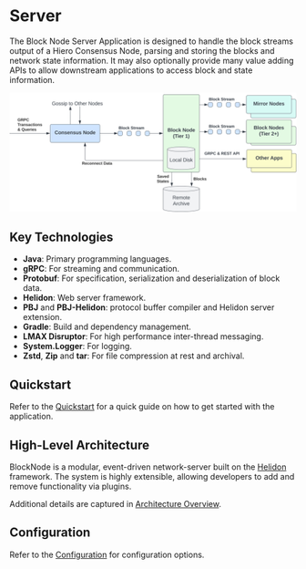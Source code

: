 # Server

The Block Node Server Application is designed to handle the block streams output of a Hiero Consensus Node, parsing and
storing the blocks and network state information. It may also optionally provide many value adding APIs to allow
downstream applications to access block and state information.

![block-node-network-architecture](./../assets/block-node-network-architecture.svg)

## Key Technologies

- **Java**: Primary programming languages.
- **gRPC**: For streaming and communication.
- **Protobuf**: For specification, serialization and deserialization of block data.
- **Helidon**: Web server framework.
- **PBJ** and **PBJ-Helidon**: protocol buffer compiler and Helidon server extension.
- **Gradle**: Build and dependency management.
- **LMAX Disruptor**: For high performance inter-thread messaging.
- **System.Logger**: For logging.
- **Zstd**, **Zip** and **tar**: For file compression at rest and archival.

## Quickstart

Refer to the [Quickstart](quickstart.md) for a quick guide on how to get started with the application.

## High-Level Architecture
BlockNode is a modular, event-driven network-server built on the [Helidon](https://helidon.io/) framework.
The system is highly extensible, allowing developers to add and remove functionality via plugins.

Additional details are captured in [Architecture Overview](architecture/architecture-overview.md).

## Configuration

Refer to the [Configuration](configuration.md) for configuration options.
